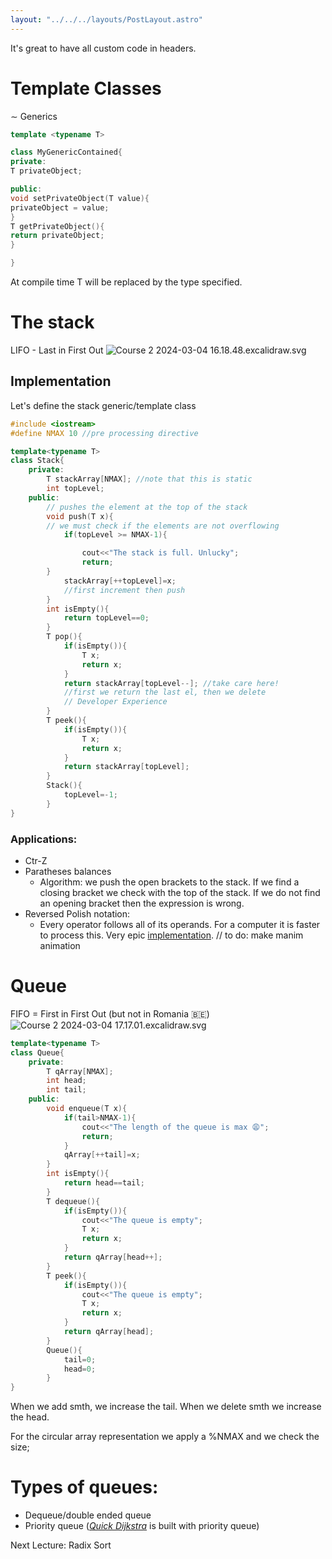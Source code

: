 ```yaml
---
layout: "../../../layouts/PostLayout.astro"
---
```


It's great to have all custom code in headers.

# Template Classes

$\sim$ Generics

```c++
template <typename T>

class MyGenericContained{
private:
T privateObject;

public:
void setPrivateObject(T value){
privateObject = value;
}
T getPrivateObject(){
return privateObject;
}

}
```

At compile time T will be replaced by the type specified.

# The stack

LIFO - Last in First Out
![Course 2 2024-03-04 16.18.48.excalidraw.svg](/Course%202%202024-03-04%2016.18.48.excalidraw.svg)

## Implementation

Let's define the stack generic/template class

```c++
#include <iostream>
#define NMAX 10 //pre processing directive

template<typename T>
class Stack{
	private:
		T stackArray[NMAX]; //note that this is static
		int topLevel;
	public:
		// pushes the element at the top of the stack
		void push(T x){
		// we must check if the elements are not overflowing
			if(topLevel >= NMAX-1){

				cout<<"The stack is full. Unlucky";
				return;
		}
			stackArray[++topLevel]=x;
			//first increment then push
		}
		int isEmpty(){
			return topLevel==0;
		}
		T pop(){
			if(isEmpty()){
				T x;
				return x;
			}
			return stackArray[topLevel--]; //take care here!
			//first we return the last el, then we delete
			// Developer Experience
		}
		T peek(){
			if(isEmpty()){
				T x;
				return x;
			}
			return stackArray[topLevel];
		}
		Stack(){
			topLevel=-1;
		}
}
```

### Applications:

- Ctr-Z
- Paratheses balances
  - Algorithm: we push the open brackets to the stack. If we find a closing bracket we check with the top of the stack. If we do not find an opening bracket then the expression is wrong.
- Reversed Polish notation:
  - Every operator follows all of its operands. For a computer it is faster to process this. Very epic [implementation](https://medium.com/@ainayat865/reverse-polish-notation-rpn-with-stack-4551a5f54ae0). // to do: make manim animation

# Queue

FIFO = First in First Out (but not in Romania 🇧🇪)
![Course 2 2024-03-04 17.17.01.excalidraw.svg](/Course%202%202024-03-04%2017.17.01.excalidraw.svg)

```c++
template<typename T>
class Queue{
	private:
		T qArray[NMAX];
		int head;
		int tail;
	public:
		void enqueue(T x){
			if(tail>NMAX-1){
				cout<<"The length of the queue is max 😩";
				return;
			}
			qArray[++tail]=x;
		}
		int isEmpty(){
			return head==tail;
		}
		T dequeue(){
			if(isEmpty()){
				cout<<"The queue is empty";
				T x;
				return x;
			}
			return qArray[head++];
		}
		T peek(){
			if(isEmpty()){
				cout<<"The queue is empty";
				T x;
				return x;
			}
			return qArray[head];
		}
		Queue(){
			tail=0;
			head=0;
		}
}
```

When we add smth, we increase the tail. When we delete smth we increase the head.

For the circular array representation we apply a %NMAX and we check the size;

# Types of queues:

- Dequeue/double ended queue
- Priority queue ([_Quick Dijkstra_](https://www.geeksforgeeks.org/dijkstras-shortest-path-algorithm-using-priority_queue-stl/) is built with priority queue)

Next Lecture: Radix Sort
